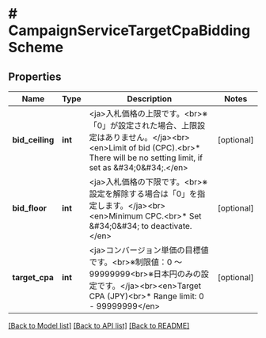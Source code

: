 # # CampaignServiceTargetCpaBiddingScheme

## Properties

Name | Type | Description | Notes
------------ | ------------- | ------------- | -------------
**bid_ceiling** | **int** | &lt;ja&gt;入札価格の上限です。&lt;br&gt;※「0」が設定された場合、上限設定はありません。&lt;/ja&gt;&lt;br&gt;&lt;en&gt;Limit of bid (CPC).&lt;br&gt;* There will be no setting limit, if set as &amp;#34;0&amp;#34;.&lt;/en&gt; | [optional] 
**bid_floor** | **int** | &lt;ja&gt;入札価格の下限です。&lt;br&gt;※ 設定を解除する場合は「0」を指定します。&lt;/ja&gt;&lt;br&gt;&lt;en&gt;Minimum CPC.&lt;br&gt;* Set &amp;#34;0&amp;#34; to deactivate.&lt;/en&gt; | [optional] 
**target_cpa** | **int** | &lt;ja&gt;コンバージョン単価の目標値です。&lt;br&gt;※制限値：0 ～ 99999999&lt;br&gt;※日本円のみの設定です。&lt;/ja&gt;&lt;br&gt;&lt;en&gt;Target CPA (JPY)&lt;br&gt;* Range limit: 0 - 99999999&lt;/en&gt; | [optional] 

[[Back to Model list]](../../README.md#documentation-for-models) [[Back to API list]](../../README.md#documentation-for-api-endpoints) [[Back to README]](../../README.md)


